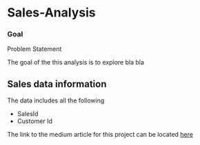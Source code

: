 # Sales-Analysis

### Goal 

Problem Statement

The goal of the this analysis is to explore bla bla 


## Sales data information 

The data includes all the following 

+ SalesId
+ Customer Id 


The link to the medium article for this project can be located [here](https://fabiyiopeyemi94.medium.com/datathon2020-predicting-weather-disruption-of-public-transport-86373a19e6bc)
